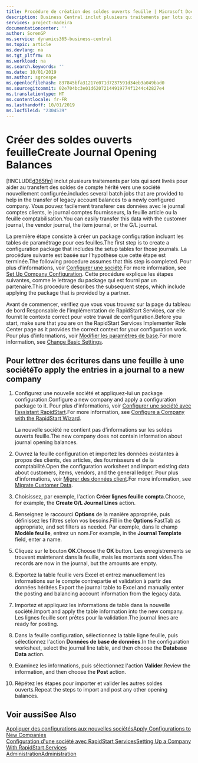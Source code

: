 ```yaml
---
title: Procédure de création des soldes ouverts feuille | Microsoft Docs
description: Business Central inclut plusieurs traitements par lots qui sont livrés pour aider au transfert des soldes de compte hérité vers une société nouvellement configurée. Vous pouvez facilement transférer ces données avec des validations de feuille.
services: project-madeira
documentationcenter: ''
author: SorenGP
ms.service: dynamics365-business-central
ms.topic: article
ms.devlang: na
ms.tgt_pltfrm: na
ms.workload: na
ms.search.keywords: ''
ms.date: 10/01/2019
ms.author: sgroespe
ms.openlocfilehash: 837845bfa31217e071d7237591d34eb3a049bad0
ms.sourcegitcommit: 02e704bc3e01d62072144919774f1244c42827e4
ms.translationtype: HT
ms.contentlocale: fr-FR
ms.lasthandoff: 10/01/2019
ms.locfileid: "2304539"
---
```

# <a name="create-journal-opening-balances"></a><span data-ttu-id="5554b-104">Créer des soldes ouverts feuille</span><span class="sxs-lookup"><span data-stu-id="5554b-104">Create Journal Opening Balances</span></span>
[!INCLUDE[d365fin](includes/d365fin_md.md)] <span data-ttu-id="5554b-105">inclut plusieurs traitements par lots qui sont livrés pour aider au transfert des soldes de compte hérité vers une société nouvellement configurée.</span><span class="sxs-lookup"><span data-stu-id="5554b-105">includes several batch jobs that are provided to help in the transfer of legacy account balances to a newly configured company.</span></span> <span data-ttu-id="5554b-106">Vous pouvez facilement transférer ces données avec le journal comptes clients, le journal comptes fournisseurs, la feuille article ou la feuille comptabilisation.</span><span class="sxs-lookup"><span data-stu-id="5554b-106">You can easily transfer this data with the customer journal, the vendor journal, the item journal, or the G/L journal.</span></span>

<span data-ttu-id="5554b-107">La première étape consiste à créer un package configuration incluant les tables de paramétrage pour ces feuilles.</span><span class="sxs-lookup"><span data-stu-id="5554b-107">The first step is to create a configuration package that includes the setup tables for those journals.</span></span> <span data-ttu-id="5554b-108">La procédure suivante est basée sur l’hypothèse que cette étape est terminée.</span><span class="sxs-lookup"><span data-stu-id="5554b-108">The following procedure assumes that this step is completed.</span></span> <span data-ttu-id="5554b-109">Pour plus d'informations, voir [Configurer une société](admin-set-up-company-configuration.md).</span><span class="sxs-lookup"><span data-stu-id="5554b-109">For more information, see [Set Up Company Configuration](admin-set-up-company-configuration.md).</span></span> <span data-ttu-id="5554b-110">Cette procédure explique les étapes suivantes, comme le lettrage du package qui est fourni par un partenaire.</span><span class="sxs-lookup"><span data-stu-id="5554b-110">This procedure describes the subsequent steps, which include applying the package that is provided by a partner.</span></span>  

<span data-ttu-id="5554b-111">Avant de commencer, vérifiez que vous vous trouvez sur la page du tableau de bord Responsable de l'implémentation de RapidStart Services, car elle fournit le contexte correct pour votre travail de configuration.</span><span class="sxs-lookup"><span data-stu-id="5554b-111">Before you start, make sure that you are on the RapidStart Services Implementer Role Center page as it provides the correct context for your configuration work.</span></span> <span data-ttu-id="5554b-112">Pour plus d'informations, voir [Modifier les paramètres de base](ui-change-basic-settings.md).</span><span class="sxs-lookup"><span data-stu-id="5554b-112">For more information, see [Change Basic Settings](ui-change-basic-settings.md).</span></span>

## <a name="to-apply-the-entries-in-a-journal-to-a-new-company"></a><span data-ttu-id="5554b-113">Pour lettrer des écritures dans une feuille à une société</span><span class="sxs-lookup"><span data-stu-id="5554b-113">To apply the entries in a journal to a new company</span></span>  
1. <span data-ttu-id="5554b-114">Configurez une nouvelle société et appliquez-lui un package configuration.</span><span class="sxs-lookup"><span data-stu-id="5554b-114">Configure a new company and apply a configuration package to it.</span></span> <span data-ttu-id="5554b-115">Pour plus d'informations, voir [Configurer une société avec l’assistant RapidStart](admin-how-to-configure-a-company-with-the-rapidstart-wizard.md).</span><span class="sxs-lookup"><span data-stu-id="5554b-115">For more information, see [Configure a Company with the RapidStart Wizard](admin-how-to-configure-a-company-with-the-rapidstart-wizard.md).</span></span>  

    <span data-ttu-id="5554b-116">La nouvelle société ne contient pas d’informations sur les soldes ouverts feuille.</span><span class="sxs-lookup"><span data-stu-id="5554b-116">The new company does not contain information about journal opening balances.</span></span>  

2. <span data-ttu-id="5554b-117">Ouvrez la feuille configuration et importez les données existantes à propos des clients, des articles, des fournisseurs et de la comptabilité.</span><span class="sxs-lookup"><span data-stu-id="5554b-117">Open the configuration worksheet and import existing data about customers, items, vendors, and the general ledger.</span></span> <span data-ttu-id="5554b-118">Pour plus d'informations, voir [Migrer des données client](admin-migrate-customer-data.md).</span><span class="sxs-lookup"><span data-stu-id="5554b-118">For more information, see [Migrate Customer Data](admin-migrate-customer-data.md).</span></span>  
3. <span data-ttu-id="5554b-119">Choisissez, par exemple, l'action **Créer lignes feuille compta**.</span><span class="sxs-lookup"><span data-stu-id="5554b-119">Choose, for example, the **Create G/L Journal Lines** action.</span></span>  
4. <span data-ttu-id="5554b-120">Renseignez le raccourci **Options** de la manière appropriée, puis définissez les filtres selon vos besoins.</span><span class="sxs-lookup"><span data-stu-id="5554b-120">Fill in the **Options** FastTab as appropriate, and set filters as needed.</span></span> <span data-ttu-id="5554b-121">Par exemple, dans le champ **Modèle feuille**, entrez un nom.</span><span class="sxs-lookup"><span data-stu-id="5554b-121">For example, in the **Journal Template** field, enter a name.</span></span>  
5. <span data-ttu-id="5554b-122">Cliquez sur le bouton **OK**.</span><span class="sxs-lookup"><span data-stu-id="5554b-122">Choose the **OK** button.</span></span> <span data-ttu-id="5554b-123">Les enregistrements se trouvent maintenant dans la feuille, mais les montants sont vides.</span><span class="sxs-lookup"><span data-stu-id="5554b-123">The records are now in the journal, but the amounts are empty.</span></span>  
6. <span data-ttu-id="5554b-124">Exportez la table feuille vers Excel et entrez manuellement les informations sur le compte contrepartie et validation à partir des données héritées.</span><span class="sxs-lookup"><span data-stu-id="5554b-124">Export the journal table to Excel and manually enter the posting and balancing account information from the legacy data.</span></span>
7. <span data-ttu-id="5554b-125">Importez et appliquez les informations de table dans la nouvelle société.</span><span class="sxs-lookup"><span data-stu-id="5554b-125">Import and apply the table information into the new company.</span></span> <span data-ttu-id="5554b-126">Les lignes feuille sont prêtes pour la validation.</span><span class="sxs-lookup"><span data-stu-id="5554b-126">The journal lines are ready for posting.</span></span>  
8. <span data-ttu-id="5554b-127">Dans la feuille configuration, sélectionnez la table ligne feuille, puis sélectionnez l'action **Données de base de données**.</span><span class="sxs-lookup"><span data-stu-id="5554b-127">In the configuration worksheet, select the journal line table, and then choose the **Database Data** action.</span></span>  
9. <span data-ttu-id="5554b-128">Examinez les informations, puis sélectionnez l'action **Valider**.</span><span class="sxs-lookup"><span data-stu-id="5554b-128">Review the information, and then choose the **Post** action.</span></span>  
10. <span data-ttu-id="5554b-129">Répétez les étapes pour importer et valider les autres soldes ouverts.</span><span class="sxs-lookup"><span data-stu-id="5554b-129">Repeat the steps to import and post any other opening balances.</span></span>  

## <a name="see-also"></a><span data-ttu-id="5554b-130">Voir aussi</span><span class="sxs-lookup"><span data-stu-id="5554b-130">See Also</span></span>  
[<span data-ttu-id="5554b-131">Appliquer des configurations aux nouvelles sociétés</span><span class="sxs-lookup"><span data-stu-id="5554b-131">Apply Configurations to New Companies</span></span>](admin-apply-configuration-to-new-companies.md)  
[<span data-ttu-id="5554b-132">Configuration d'une société avec RapidStart Services</span><span class="sxs-lookup"><span data-stu-id="5554b-132">Setting Up a Company With RapidStart Services</span></span>](admin-set-up-a-company-with-rapidstart.md)  
[<span data-ttu-id="5554b-133">Administration</span><span class="sxs-lookup"><span data-stu-id="5554b-133">Administration</span></span>](admin-setup-and-administration.md)
